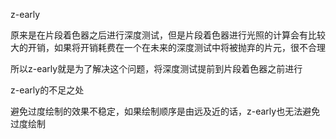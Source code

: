 z-early

原来是在片段着色器之后进行深度测试，但是片段着色器进行光照的计算会有比较大的开销，如果将开销耗费在一个在未来的深度测试中将被抛弃的片元，很不合理

所以z-early就是为了解决这个问题，将深度测试提前到片段着色器之前进行

z-early的不足之处

避免过度绘制的效果不稳定，如果绘制顺序是由远及近的话，z-early也无法避免过度绘制

